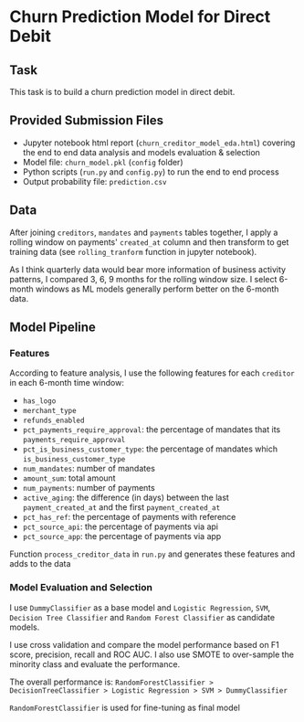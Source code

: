 # Churn Prediction Model for Direct Debit

## Task
This task is to build a churn prediction model in direct debit.

## Provided Submission Files
* Jupyter notebook html report (`churn_creditor_model_eda.html`) covering 
the end to end data analysis and models evaluation & selection
* Model file: `churn_model.pkl` (`config` folder) 
* Python scripts (`run.py` and `config.py`) to run the end to end process
* Output probability file: `prediction.csv`

## Data
After joining `creditors`, `mandates` and `payments` tables together, 
I apply a rolling window on payments' `created_at` column and then transform to get training data
(see `rolling_tranform` function in jupyter notebook). 

As I think quarterly data would bear more information of business activity patterns, I compared 3, 6, 9 months for the rolling window size.
I select 6-month windows as ML models generally perform better on the 6-month data.

## Model Pipeline
### Features
According to feature analysis, I use the following features for each `creditor` in each 6-month time window:
* `has_logo`
* `merchant_type`
* `refunds_enabled`
* `pct_payments_require_approval`: the percentage of mandates that its `payments_require_approval`
* `pct_is_business_customer_type`: the percentage of mandates which `is_business_customer_type`
* `num_mandates`:  number of mandates
* `amount_sum`:  total amount
* `num_payments`: number of payments 
* `active_aging`:  the difference (in days) between the last `payment_created_at` and the first `payment_created_at` 
* `pct_has_ref`: the percentage of payments with reference
* `pct_source_api`: the percentage of payments via api
* `pct_source_app`: the percentage of payments via app

Function `process_creditor_data` in `run.py` and  generates these features and adds to the data


### Model Evaluation and Selection
I use `DummyClassifier` as a base model and `Logistic Regression`, `SVM`, `Decision Tree Classifier` and `Random Forest Classifier`
as candidate models.

I use cross validation and compare the model performance based on F1 score, precision, recall and ROC AUC. 
I also use SMOTE to over-sample the minority class and evaluate the performance.

The overall performance is: 
`RandomForestClassifier > DecisionTreeClassifier > Logistic Regression > SVM > DummyClassifier`

`RandomForestClassifier` is used for fine-tuning as final model

